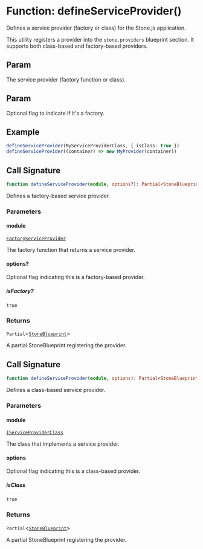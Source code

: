 # Function: defineServiceProvider()

Defines a service provider (factory or class) for the Stone.js application.

This utility registers a provider into the `stone.providers` blueprint section.
It supports both class-based and factory-based providers.

## Param

The service provider (factory function or class).

## Param

Optional flag to indicate if it's a factory.

## Example

```ts
defineServiceProvider(MyServiceProviderClass, { isClass: true })
defineServiceProvider((container) => new MyProvider(container))
```

## Call Signature

```ts
function defineServiceProvider(module, options?): Partial<StoneBlueprint>;
```

Defines a factory-based service provider.

### Parameters

#### module

[`FactoryServiceProvider`](../../../declarations/type-aliases/FactoryServiceProvider.md)

The factory function that returns a service provider.

#### options?

Optional flag indicating this is a factory-based provider.

##### isFactory?

`true`

### Returns

`Partial`\<[`StoneBlueprint`](../../../options/StoneBlueprint/interfaces/StoneBlueprint.md)\>

A partial StoneBlueprint registering the provider.

## Call Signature

```ts
function defineServiceProvider(module, options): Partial<StoneBlueprint>;
```

Defines a class-based service provider.

### Parameters

#### module

[`IServiceProviderClass`](../../../declarations/type-aliases/IServiceProviderClass.md)

The class that implements a service provider.

#### options

Optional flag indicating this is a class-based provider.

##### isClass

`true`

### Returns

`Partial`\<[`StoneBlueprint`](../../../options/StoneBlueprint/interfaces/StoneBlueprint.md)\>

A partial StoneBlueprint registering the provider.
